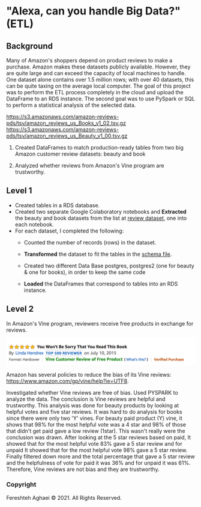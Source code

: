 # "Alexa, can you handle Big Data?" (ETL)



## Background

Many of Amazon's shoppers depend on product reviews to make a purchase. Amazon makes these datasets publicly available. However, they are quite large and can exceed the capacity of local machines to handle. One dataset alone contains over 1.5 million rows; with over 40 datasets, this can be quite taxing on the average local computer. The goal of this project was to perform the ETL process completely in the cloud and upload the DataFrame to an RDS instance. The second goal was to use PySpark or SQL to perform a statistical analysis of the selected data.

https://s3.amazonaws.com/amazon-reviews-pds/tsv/amazon_reviews_us_Books_v1_02.tsv.gz
https://s3.amazonaws.com/amazon-reviews-pds/tsv/amazon_reviews_us_Beauty_v1_00.tsv.gz

1. Created DataFrames to match production-ready tables from two big Amazon customer review datasets: beauty and book

2. Analyzed whether reviews from Amazon's Vine program are trustworthy.

   

## Level 1

- Created tables in a RDS database.
- Created two separate Google Colaboratory notebooks and **Extracted** the beauty and book datasets from the list at [review dataset](https://s3.amazonaws.com/amazon-reviews-pds/tsv/index.txt), one into each notebook.
- For each dataset, I completed the following:
  - Counted the number of records (rows) in the dataset.
  
  - **Transformed** the dataset to fit the tables in the [schema file](https://github.com/willcpope/big-data-challenge/blob/master/level-1/schema.sql).
  
  - Created two different Data Base postgres, postgres2 (one for beauty & one for books), in order to keep the same code
  
  - **Loaded** the DataFrames that correspond to tables into an RDS instance.
  
    

## Level 2

In Amazon's Vine program, reviewers receive free products in exchange for reviews.

[![vine01.png](https://github.com/willcpope/big-data-challenge/raw/master/Images/vine01.png)](https://github.com/willcpope/big-data-challenge/blob/master/Images/vine01.png)

Amazon has several policies to reduce the bias of its Vine reviews: https://www.amazon.com/gp/vine/help?ie=UTF8.

Investigated whether Vine reviews are free of bias. Used PYSPARK to analyze the data. The conclusion is Vine reviews are helpful and trustworthy. This analysis was done for beauty products by looking at helpful votes and five star reviews. It was hard to do analysis for books since there were only two 'Y' vines. For beauty paid product (Y) vine, it shows that 98% for the most helpful vote was a 4 star and 98% of those that didn't get paid gave a low review (1star). This wasn't really were the conclusion was drawn. After looking at the 5 star reviews based on paid, It showed that for the most helpful vote 83% gave a 5 star review and for unpaid It showed that for the most helpful vote 98% gave a 5 star review. Finally filtered down more and the total percentage that gave a 5 star review and the helpfulness of vote for paid it was 36% and for unpaid it was 61%. Therefore, Vine reviews are not bias and they are trustworthy. 



### Copyright

Fereshteh Aghaei © 2021. All Rights Reserved.